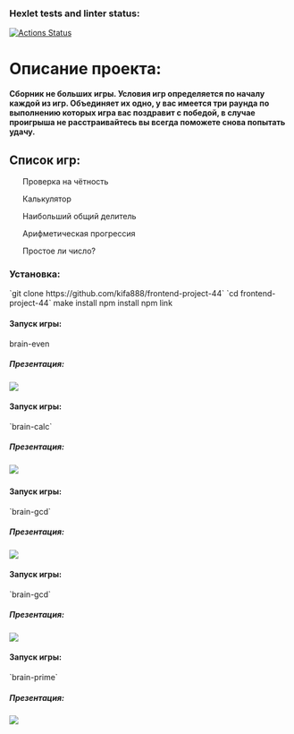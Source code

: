 ### Hexlet tests and linter status:
[![Actions Status](https://github.com/kifa888/frontend-project-44/workflows/hexlet-check/badge.svg)](https://github.com/kifa888/frontend-project-44/actions)

<h1>Описание проекта:</h1>
<b>Сборник не больших игры. Условия игр определяется по началу каждой из игр. Объединяет их одно, у вас имеется три раунда по выполнению которых игра вас поздравит с победой, в случае проигрыша не расстраивайтесь вы всегда поможете снова попытать удачу.</b>
<h2>Список игр:</h2>
<ol>Проверка на чётность</ol>
<ol>Калькулятор</ol>
<ol>Наибольший общий делитель</ol>
<ol>Арифметическая прогрессия</ol>
<ol>Простое ли число?</ol>

<h3>Установка:</h3>
`git clone https://github.com/kifa888/frontend-project-44`
`cd frontend-project-44`
make install
npm install
npm link 


<h4>Запуск игры:</h4>
brain-even


<h5>Презентация:</h5>
<a href="https://asciinema.org/a/2pnXELT90ieUsZTShmwBBymSs" target="_blank"><img src="https://asciinema.org/a/2pnXELT90ieUsZTShmwBBymSs.svg" /></a>

<h4>Запуск игры:</h4>
`brain-calc`

<h5>Презентация:<h5>
<a href="https://asciinema.org/a/yk3B0vW1ACmNTBzTbb0wu1AV1" target="_blank"><img src="https://asciinema.org/a/yk3B0vW1ACmNTBzTbb0wu1AV1.svg" /></a>


<h4>Запуск игры:</h4>
`brain-gcd`

<h5>Презентация:</h5>
<a href="https://asciinema.org/a/HNUSHmsejwDmge8NJqNaJXl20" target="_blank"><img src="https://asciinema.org/a/HNUSHmsejwDmge8NJqNaJXl20.svg" /></a>


<h4>Запуск игры:</h4>
`brain-gcd`

<h5>Презентация:</h5>
<a href="https://asciinema.org/a/HApgodzc0Xc6jQLivWKqg5mp3" target="_blank"><img src="https://asciinema.org/a/HApgodzc0Xc6jQLivWKqg5mp3.svg" /></a>

<h4>Запуск игры:</h4>
`brain-prime`

<h5>Презентация:</h5>
<a href="https://asciinema.org/a/TdgbJllUDeFZbOvthhoT29WH6" target="_blank"><img src="https://asciinema.org/a/TdgbJllUDeFZbOvthhoT29WH6.svg" /></a>